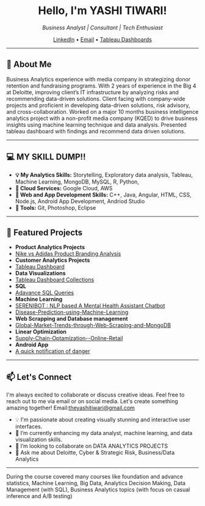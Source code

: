 <h1 align="center">Hello, I'm YASHI TIWARI!</h1>

<p align="center">
  <em>Business Analyst | Consultant | Tech Enthusiast</em>
</p>

<p align="center">
  <a href="https://www.linkedin.com/in/yashi-tiwari-a991b6145/">LinkedIn</a> •
  <a href="theyashitiwari@gmail.com">Email</a> •
  <a href="https://public.tableau.com/app/profile/yashi.tiwari">Tableau Dashboards</a>
</p>

---
## 🚀 About Me

Business Analytics experience with media company in strategizing donor retention and fundraising programs. With 2 years of experience in the Big 4 at Deloitte, improving client’s IT infrastructure by analyzing risks and recommending data-driven solutions. Client facing with company-wide projects and proficient in developing data-driven solutions, risk advisory, and cross-collaboration. 
Worked on a major 10 months business intelligence analytics project with a non-profit media company (KQED) to drive business insights using machine learning technique and data analysis. Presented tableau dashboard with findings and recommend data driven solutions. 

---

## 💻 MY SKILL DUMP!!
- **💡 My Analytics Skills:** Storytelling, Exploratory data analysis, Tableau, Machine Learning, MongoDB, MySQL, R, Python, 
- **💬 Cloud Services:** Google Cloud, AWS
- **🌱 Web and App Development Skills:** C++, Java, Angular, HTML, CSS, Node.js, Android App Development, Andriod Studio
- **👯 Tools:**  Git, Photoshop, Eclipse
---
## 🌟 Featured Projects

- **Product Analytics Projects** 
- [Nike vs Adidas Product Branding Analysis](https://github.com/theyashi/Nike-vs-Adidas-Product-Analysis)
- **Customer Analytics Projects** 
- [Tableau Dashboard](https://github.com/theyashi/Customer-Analysis-using-Tableau)
- **Data Visualizations**
- [Tableau Dashboard Collections](https://github.com/theyashi/Tableau-Dashboard-Collection)
- **SQL**
- [Adavance SQL Queries](https://github.com/theyashi/SQL-Queries-)
- **Machine Learning**
- [SERENIBOT : NLP based A Mental Health Assistant Chatbot](https://github.com/theyashi/SERENIBOT-NLP-based-A-Mental-Health-Assistant-Chatbot)
- [Disease-Prediction-using-Machine-Learning](https://github.com/theyashi/Disease-Prediction-using-Machine-Learning)
- **Web Scrapping and Database management**
- [Global-Market-Trends-through-Web-Scraping-and-MongoDB ](https://github.com/theyashi/Global-Market-Trends-through-Web-Scraping-and-MongoDB)
- **Linear Optimization**
- [Supply-Chain-Optamization--Online-Retail](https://github.com/theyashi/Supply-Chain-Optimization---Online-Retail-)
- **Android App**
- [A quick notification of danger](https://github.com/theyashi/quickstart-android)


---
## 📫 Let's Connect

I'm always excited to collaborate or discuss creative ideas. Feel free to reach out to me via email or on social media. Let's create something amazing together!
Email:theyashitiwari@gmail.com
- 💡 I'm passionate about creating visually stunning and interactive user interfaces.
- 🌱 I’m currently enhancing my data analyst, machine learning, and data visualization skills.
- 👯 I’m looking to collaborate on DATA ANALYTICS PROJECTS
- 💬 Ask me about Deloitte, Cyber & Strategic Risk, Business/Data Analytics
---

During the course covered many courses like foundation and advance statistics, Machine Learning, Big Data, Analytics Decision Making, Data Management (with SQL), Business Analytics topics (with focus on casual inference and A/B testing)
